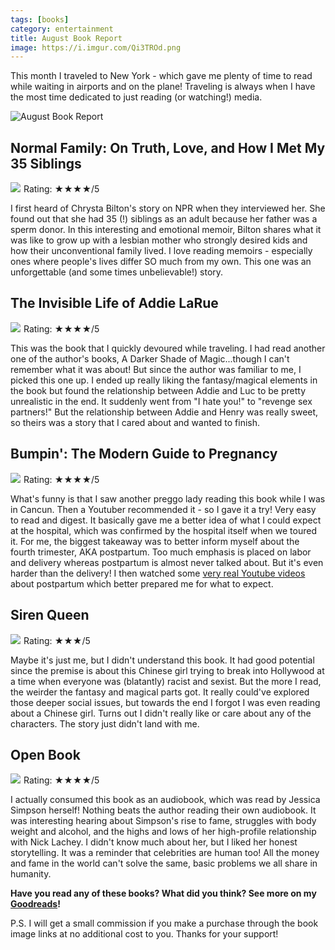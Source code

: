 ```yaml
---
tags: [books]
category: entertainment
title: August Book Report
image: https://i.imgur.com/Qi3TROd.png
---
```


This month I traveled to New York - which gave me plenty of time to read while waiting in airports and on the plane! Traveling is always when I have the most time dedicated to just reading (or watching!) media.

![August Book Report](https://i.imgur.com/Qi3TROd.png)

## Normal Family: On Truth, Love, and How I Met My 35 Siblings
<a href="https://www.amazon.com/gp/product/B09L81TPTK?caller=Goodreads&linkCode=li3&tag=jessicapei-20&linkId=fdbc8e6390497a88a5b002b6e78418f1&language=en_US&ref_=as_li_ss_il" target="_blank"><img border="0" src="//ws-na.amazon-adsystem.com/widgets/q?_encoding=UTF8&ASIN=B09L81TPTK&Format=_SL250_&ID=AsinImage&MarketPlace=US&ServiceVersion=20070822&WS=1&tag=jessicapei-20&language=en_US" ></a><img src="https://ir-na.amazon-adsystem.com/e/ir?t=jessicapei-20&language=en_US&l=li3&o=1&a=B09L81TPTK" width="1" height="1" border="0" alt="" style="border:none !important; margin:0px !important;" />
Rating: ★★★★/5

I first heard of Chrysta Bilton's story on NPR when they interviewed her. She found out that she had 35 (!) siblings as an adult because her father was a sperm donor. In this interesting and emotional memoir, Bilton shares what it was like to grow up with a lesbian mother who strongly desired kids and how their unconventional family lived. I love reading memoirs - especially ones where people's lives differ SO much from my own. This one was an unforgettable (and some times unbelievable!) story. 

## The Invisible Life of Addie LaRue
<a href="https://www.amazon.com/gp/product/B084357H23?caller=Goodreads&linkCode=li3&tag=jessicapei-20&linkId=0d09139378356d93c8b5835aadb62c7d&language=en_US&ref_=as_li_ss_il" target="_blank"><img border="0" src="//ws-na.amazon-adsystem.com/widgets/q?_encoding=UTF8&ASIN=B084357H23&Format=_SL250_&ID=AsinImage&MarketPlace=US&ServiceVersion=20070822&WS=1&tag=jessicapei-20&language=en_US" ></a><img src="https://ir-na.amazon-adsystem.com/e/ir?t=jessicapei-20&language=en_US&l=li3&o=1&a=B084357H23" width="1" height="1" border="0" alt="" style="border:none !important; margin:0px !important;" />
Rating: ★★★★/5

This was the book that I quickly devoured while traveling. I had read another one of the author's books, A Darker Shade of Magic...though I can't remember what it was about! But since the author was familiar to me, I picked this one up. I ended up really liking the fantasy/magical elements in the book but found the relationship between Addie and Luc to be pretty unrealistic in the end. It suddenly went from "I hate you!" to "revenge sex partners!" But the relationship between Addie and Henry was really sweet, so theirs was a story that I cared about and wanted to finish.

## Bumpin': The Modern Guide to Pregnancy
<a href="https://www.amazon.com/gp/product/B07Q4R1XMH?caller=Goodreads&linkCode=li3&tag=jessicapei-20&linkId=cdbecbb19a5f73db564aad32f1db8847&language=en_US&ref_=as_li_ss_il" target="_blank"><img border="0" src="//ws-na.amazon-adsystem.com/widgets/q?_encoding=UTF8&ASIN=B07Q4R1XMH&Format=_SL250_&ID=AsinImage&MarketPlace=US&ServiceVersion=20070822&WS=1&tag=jessicapei-20&language=en_US" ></a><img src="https://ir-na.amazon-adsystem.com/e/ir?t=jessicapei-20&language=en_US&l=li3&o=1&a=B07Q4R1XMH" width="1" height="1" border="0" alt="" style="border:none !important; margin:0px !important;" />
Rating: ★★★★/5

What's funny is that I saw another preggo lady reading this book while I was in Cancun. Then a Youtuber recommended it - so I gave it a try! Very easy to read and digest. It basically gave me a better idea of what I could expect at the hospital, which was confirmed by the hospital itself when we toured it. For me, the biggest takeaway was to better inform myself about the fourth trimester, AKA postpartum. Too much emphasis is placed on labor and delivery whereas postpartum is almost never talked about. But it's even harder than the delivery! I then watched some [very real Youtube videos](https://youtu.be/bUrY863QQwU) about postpartum which better prepared me for what to expect.

## Siren Queen
<a href="https://www.amazon.com/gp/product/B09C4F52CS?caller=Goodreads&linkCode=li3&tag=jessicapei-20&linkId=e1aecec60ca1bb575c4665b26764c04d&language=en_US&ref_=as_li_ss_il" target="_blank"><img border="0" src="//ws-na.amazon-adsystem.com/widgets/q?_encoding=UTF8&ASIN=B09C4F52CS&Format=_SL250_&ID=AsinImage&MarketPlace=US&ServiceVersion=20070822&WS=1&tag=jessicapei-20&language=en_US" ></a><img src="https://ir-na.amazon-adsystem.com/e/ir?t=jessicapei-20&language=en_US&l=li3&o=1&a=B09C4F52CS" width="1" height="1" border="0" alt="" style="border:none !important; margin:0px !important;" />
Rating: ★★★/5

Maybe it's just me, but I didn't understand this book. It had good potential since the premise is about this Chinese girl trying to break into Hollywood at a time when everyone was (blatantly) racist and sexist. But the more I read, the weirder the fantasy and magical parts got. It really could've explored those deeper social issues, but towards the end I forgot I was even reading about a Chinese girl. Turns out I didn't really like or care about any of the characters. The story just didn't land with me.

## Open Book
<a href="https://www.amazon.com/Untitled-Memoir-Lou-Htims-ebook/dp/B07GVJPXV9?adid=082VK13VJJCZTQYGWWCZ&campaign=211041&keywords=Open+Book&qid=1661982264&s=books&sr=1-2&linkCode=li3&tag=jessicapei-20&linkId=e211f0081cf00626994c0502807f2ea6&language=en_US&ref_=as_li_ss_il" target="_blank"><img border="0" src="//ws-na.amazon-adsystem.com/widgets/q?_encoding=UTF8&ASIN=B07GVJPXV9&Format=_SL250_&ID=AsinImage&MarketPlace=US&ServiceVersion=20070822&WS=1&tag=jessicapei-20&language=en_US" ></a><img src="https://ir-na.amazon-adsystem.com/e/ir?t=jessicapei-20&language=en_US&l=li3&o=1&a=B07GVJPXV9" width="1" height="1" border="0" alt="" style="border:none !important; margin:0px !important;" />
Rating: ★★★★/5

I actually consumed this book as an audiobook, which was read by Jessica Simpson herself! Nothing beats the author reading their own audiobook. It was interesting hearing about Simpson's rise to fame, struggles with body weight and alcohol, and the highs and lows of her high-profile relationship with Nick Lachey. I didn't know much about her, but I liked her honest storytelling. It was a reminder that celebrities are human too! All the money and fame in the world can't solve the same, basic problems we all share in humanity.

**Have you read any of these books? What did you think? See more on my [Goodreads](https://www.goodreads.com/user/show/7454797-jessica)!**

P.S. I will get a small commission if you make a purchase through the book image links at no additional cost to you. Thanks for your support!